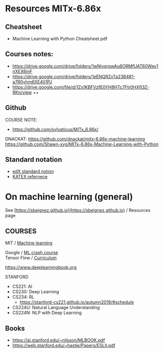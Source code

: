 # Resources MITx-6.86x

## Cheatsheet

* Machine Learning with Python Cheatsheet.pdf

## Courses notes:

* https://drive.google.com/drive/folders/1wNjvqrpwAu6ORMfUAT60Wev1nXEX6inF
* https://drive.google.com/drive/folders/1eENQRZxTa23B481-a7R0yhm6XE4tI1PJ
* https://drive.google.com/file/d/1Zs1KBFVzfE0YH8HTc7Ftr0HXfI3Z-RKn/view ++


## Github 

COURSE NOTE:
* https://github.com/sylvaticus/MITx_6.86x/

DNACKAT: https://github.com/dnackat/mitx-6.86x-machine-learning
https://github.com/Shawn-xyg/MITx-6.86x-Machine-Learning-with-Python


## Standard notation
* [edX standard notion](https://learning.edx.org/course/course-v1:MITx+6.86x+3T2021/block-v1:MITx+6.86x+3T2021+type@sequential+block@u0s4_mechanics/block-v1:MITx+6.86x+3T2021+type@vertical+block@u0s4_mechanics-tab3) 
* [KATEX refernece](https://katex.org/docs/supported.html)

# On machine learning (general)

See [https://sbeignez.github.io](https://sbeignez.github.io) / Resources page

## COURSES

MIT / [Machine learning](https://ocw.mit.edu/courses/electrical-engineering-and-computer-science/6-036-introduction-to-machine-learning-fall-2020/)

Google / [ML crash course](https://developers.google.com/machine-learning/crash-course)  
Tensor Flow / [Curriculum](https://www.tensorflow.org/resources/learn-ml#curriculums)

https://www.deeplearningbook.org

STANFORD
* CS221: AI
* CS230: Deep Learning
* CS234: RL
    * https://stanford-cs221.github.io/autumn2019/#schedule
* CS224U: Natural Language Understanding 
* CS224N: NLP with Deep Learning

## Books

* https://ai.stanford.edu/~nilsson/MLBOOK.pdf
* https://web.stanford.edu/~hastie/Papers/ESLII.pdf
